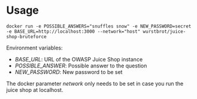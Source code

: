 # Usage

```
docker run -e POSSIBLE_ANSWERS="snuffles snow" -e NEW_PASSWORD=secret -e BASE_URL=http://localhost:3000 --network="host" wurstbrot/juice-shop-bruteforce

```

Environment variables:
- _BASE_URL_: URL of the OWASP Juice Shop instance
- _POSSIBLE_ANSWER_: Possible answer to the question
- _NEW_PASSWORD_: New password to be set

The docker parameter _network_ only needs to be set in case you run the juice shop at localhost.